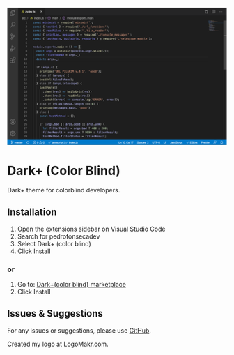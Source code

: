 

![dark+colorblind](https://github.com/PedroFonsecaDEV/dark-theme-color-blind/raw/master/images/test.png)

# Dark+ (Color Blind)

Dark+ theme for colorblind developers. 

## Installation

1. Open the extensions sidebar on Visual Studio Code
2. Search for pedrofonsecadev
3. Select Dark+ (color blind)
4. Click Install

### or

1. Go to: [Dark+(color blind) marketplace](https://marketplace.visualstudio.com/items?itemName=PedroFonsecaDEV.dark-plus-colorblind&ssr=false#overview)
2. Click Install

## Issues & Suggestions

For any issues or suggestions, please use [GitHub](https://github.com/PedroFonsecaDEV/dark-theme-color-blind).














Created my logo at LogoMakr.com. 
